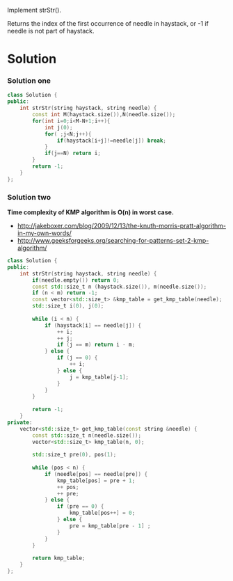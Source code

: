 Implement strStr().

Returns the index of the first occurrence of needle in haystack, or -1 if needle is not part of haystack.

# Solution

### Solution one

```cpp
class Solution {
public:
    int strStr(string haystack, string needle) {
        const int M(haystack.size()),N(needle.size());
        for(int i=0;i<M-N+1;i++){
            int j(0);
            for( ;j<N;j++){
                if(haystack[i+j]!=needle[j]) break;
            }
            if(j==N) return i;
        }
        return -1;
    }
};
```

### Solution two

__Time complexity of KMP algorithm is O(n) in worst case.__

* http://jakeboxer.com/blog/2009/12/13/the-knuth-morris-pratt-algorithm-in-my-own-words/
* http://www.geeksforgeeks.org/searching-for-patterns-set-2-kmp-algorithm/

```cpp
class Solution {
public:
    int strStr(string haystack, string needle) {
        if(needle.empty()) return 0;
        const std::size_t n (haystack.size()), m(needle.size());
        if (n < m) return -1;
        const vector<std::size_t> &kmp_table = get_kmp_table(needle);
        std::size_t i(0), j(0);
        
        while (i < n) {
            if (haystack[i] == needle[j]) {
                ++ i;
                ++ j;
                if (j == m) return i - m;
            } else {
                if (j == 0) {
                    ++ i;
                } else {
                    j = kmp_table[j-1];
                }
            }
        }
        
        return -1;
    }
private:
    vector<std::size_t> get_kmp_table(const string &needle) {
        const std::size_t n(needle.size());
        vector<std::size_t> kmp_table(n, 0);
        
        std::size_t pre(0), pos(1);
        
        while (pos < n) {
            if (needle[pos] == needle[pre]) {
                kmp_table[pos] = pre + 1;
                ++ pos;
                ++ pre;
            } else {
                if (pre == 0) {
                    kmp_table[pos++] = 0;
                } else {
                    pre = kmp_table[pre - 1] ;
                }
            }
        }
        
        return kmp_table;
    }
};
```
